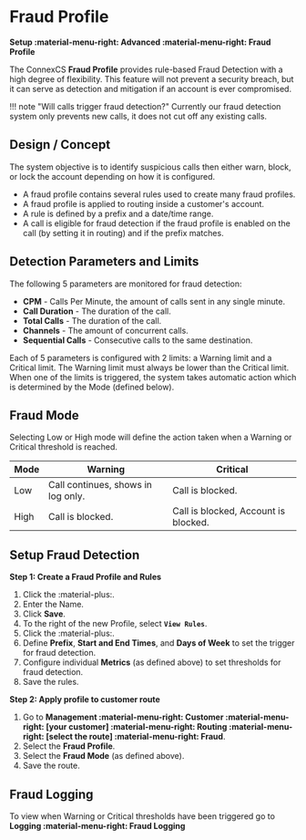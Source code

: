 # Fraud Profile
**Setup :material-menu-right: Advanced :material-menu-right: Fraud Profile**

The ConnexCS **Fraud Profile** provides rule-based Fraud Detection with a high degree of flexibility. This feature will not prevent a security breach, but it can serve as detection and mitigation if an account is ever compromised. 

!!! note "Will calls trigger fraud detection?"
    Currently our fraud detection system only prevents new calls, it does not cut off any existing calls.

## Design / Concept
The system objective is to identify suspicious calls then either warn, block, or lock the account depending on how it is configured.

* A fraud profile contains several rules used to create many fraud profiles.
* A fraud profile is applied to routing inside a customer's account.
* A rule is defined by a prefix and a date/time range.
* A call is eligible for fraud detection if the fraud profile is enabled on the call (by setting it in routing) and if the prefix matches.

## Detection Parameters and Limits
The following 5 parameters are monitored for fraud detection: 

* **CPM** - Calls Per Minute, the amount of calls sent in any single minute.
* **Call Duration** - The duration of the call.
* **Total Calls** - The duration of the call.
* **Channels** - The amount of concurrent calls.
* **Sequential Calls** - Consecutive calls to the same destination.

Each of 5 parameters is configured with 2 limits: a Warning limit and a Critical limit. The Warning limit must always be lower than the Critical limit. When one of the limits is triggered, the system takes automatic action which is determined by the Mode (defined below).

## Fraud Mode
Selecting Low or High mode will define the action taken when a Warning or Critical threshold is reached. 

| Mode | Warning                            | Critical                             |
|------|------------------------------------|--------------------------------------|
| Low  | Call continues, shows in log only. | Call is blocked.                     |
| High | Call is blocked.                   | Call is blocked, Account is blocked. |

## Setup Fraud Detection
**Step 1: Create a Fraud Profile and Rules**

1. Click the :material-plus:.
2. Enter the Name.
3. Click **Save**.
4. To the right of the new Profile, select **`View Rules`**.
5. Click the :material-plus:.
6. Define **Prefix**, **Start and End Times**, and **Days of Week** to set the trigger for fraud detection. 
6. Configure individual **Metrics** (as defined above) to set thresholds for fraud detection.
6. Save the rules.

**Step 2: Apply profile to customer route**

1. Go to **Management :material-menu-right: Customer :material-menu-right: [your customer] :material-menu-right: Routing :material-menu-right: [select the route] :material-menu-right: Fraud**.
2. Select the **Fraud Profile**.
3. Select the **Fraud Mode** (as defined above).
4. Save the route.


## Fraud Logging
To view when Warning or Critical thresholds have been triggered go to **Logging :material-menu-right: Fraud Logging**
